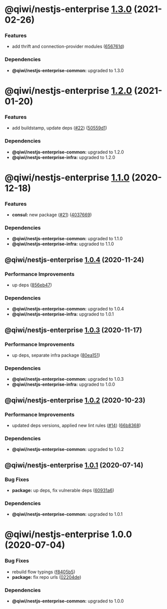 # @qiwi/nestjs-enterprise [1.3.0](https://github.com/qiwi/nestjs-enterprise/compare/@qiwi/nestjs-enterprise@1.2.0...@qiwi/nestjs-enterprise@1.3.0) (2021-02-26)


### Features

* add thrift and connection-provider modules ([656761d](https://github.com/qiwi/nestjs-enterprise/commit/656761d137aa5d1d93ae364ce489e2061e23e8bf))





### Dependencies

* **@qiwi/nestjs-enterprise-common:** upgraded to 1.3.0

# @qiwi/nestjs-enterprise [1.2.0](https://github.com/qiwi/nestjs-enterprise/compare/@qiwi/nestjs-enterprise@1.1.0...@qiwi/nestjs-enterprise@1.2.0) (2021-01-20)


### Features

* add buildstamp, update deps ([#22](https://github.com/qiwi/nestjs-enterprise/issues/22)) ([50559d1](https://github.com/qiwi/nestjs-enterprise/commit/50559d13f269f19106e16d447f5813ebc5f3455c))





### Dependencies

* **@qiwi/nestjs-enterprise-common:** upgraded to 1.2.0
* **@qiwi/nestjs-enterprise-infra:** upgraded to 1.2.0

# @qiwi/nestjs-enterprise [1.1.0](https://github.com/qiwi/nestjs-enterprise/compare/@qiwi/nestjs-enterprise@1.0.4...@qiwi/nestjs-enterprise@1.1.0) (2020-12-18)


### Features

* **consul:** new package ([#21](https://github.com/qiwi/nestjs-enterprise/issues/21)) ([4037669](https://github.com/qiwi/nestjs-enterprise/commit/40376697a61ff39a9db08bc10b9f242c2b4fe7bf))





### Dependencies

* **@qiwi/nestjs-enterprise-common:** upgraded to 1.1.0
* **@qiwi/nestjs-enterprise-infra:** upgraded to 1.1.0

## @qiwi/nestjs-enterprise [1.0.4](https://github.com/qiwi/nestjs-enterprise/compare/@qiwi/nestjs-enterprise@1.0.3...@qiwi/nestjs-enterprise@1.0.4) (2020-11-24)


### Performance Improvements

* up deps ([856eb47](https://github.com/qiwi/nestjs-enterprise/commit/856eb47915d387d594d1605462f53fa22149990b))





### Dependencies

* **@qiwi/nestjs-enterprise-common:** upgraded to 1.0.4
* **@qiwi/nestjs-enterprise-infra:** upgraded to 1.0.1

## @qiwi/nestjs-enterprise [1.0.3](https://github.com/qiwi/nestjs-enterprise/compare/@qiwi/nestjs-enterprise@1.0.2...@qiwi/nestjs-enterprise@1.0.3) (2020-11-17)


### Performance Improvements

* up deps, separate infra package ([80ea151](https://github.com/qiwi/nestjs-enterprise/commit/80ea151c96d65e761b2506a0c046a550e616196b))





### Dependencies

* **@qiwi/nestjs-enterprise-common:** upgraded to 1.0.3
* **@qiwi/nestjs-enterprise-infra:** upgraded to 1.0.0

## @qiwi/nestjs-enterprise [1.0.2](https://github.com/qiwi/nestjs-enterprise/compare/@qiwi/nestjs-enterprise@1.0.1...@qiwi/nestjs-enterprise@1.0.2) (2020-10-23)


### Performance Improvements

* updated deps versions, applied new lint rules ([#14](https://github.com/qiwi/nestjs-enterprise/issues/14)) ([66b8368](https://github.com/qiwi/nestjs-enterprise/commit/66b83683a8da0949ff5507037e8d8955b852c151))





### Dependencies

* **@qiwi/nestjs-enterprise-common:** upgraded to 1.0.2

## @qiwi/nestjs-enterprise [1.0.1](https://github.com/qiwi/nestjs-enterprise/compare/@qiwi/nestjs-enterprise@1.0.0...@qiwi/nestjs-enterprise@1.0.1) (2020-07-14)


### Bug Fixes

* **package:** up deps, fix vulnerable deps ([60931a6](https://github.com/qiwi/nestjs-enterprise/commit/60931a6c6265b1465a46fb4d834b374eac73ab7e))





### Dependencies

* **@qiwi/nestjs-enterprise-common:** upgraded to 1.0.1

# @qiwi/nestjs-enterprise 1.0.0 (2020-07-04)


### Bug Fixes

* rebuild flow typings ([f8405b5](https://github.com/qiwi/nestjs-enterprise/commit/f8405b5a5741d521957879878355188bad3829e1))
* **package:** fix repo urls ([02204de](https://github.com/qiwi/nestjs-enterprise/commit/02204deaa1dee0ef8b71fbe6ed5bc9f0aeb8143a))





### Dependencies

* **@qiwi/nestjs-enterprise-common:** upgraded to 1.0.0
